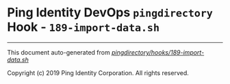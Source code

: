 
# Ping Identity DevOps `pingdirectory` Hook - `189-import-data.sh`

---
This document auto-generated from _[pingdirectory/hooks/189-import-data.sh](https://github.com/pingidentity/pingidentity-docker-builds/blob/master/pingdirectory/hooks/189-import-data.sh)_

Copyright (c)  2019 Ping Identity Corporation. All rights reserved.
